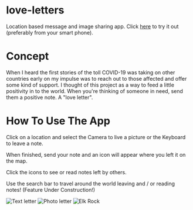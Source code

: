 # love-letters
Location based message and image sharing app. Click [here](https://love-letters-gfh.herokuapps.com) to try it out (preferably from your smart phone).

# Concept

When I heard the first stories of the toll COVID-19 was taking on other countries early on my impulse was to reach out to those affected and offer some kind of support. I thought of this project as a way to feed a little positivity in to the world. When you're thinking of someone in need, send them a positive note. A "love letter". 

# How To Use The App

Click on a location and select the Camera to live a picture or the Keyboard to leave a note. 

When finished, send your note and an icon will appear where you left it on the map. 

Click the icons to see or read notes left by others. 

Use the search bar to travel around the world leaving and / or reading notes! (Feature Under Construction!)

![Text letter](/images/readme/text.png)
![Photo letter](/images/readme/capture.png)
![Elk Rock](/images/readme/sample.png)
